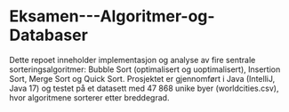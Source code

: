 # Eksamen---Algoritmer-og-Databaser
Dette repoet inneholder implementasjon og analyse av fire sentrale sorteringsalgoritmer: Bubble Sort (optimalisert og uoptimalisert), Insertion Sort, Merge Sort og Quick Sort.  Prosjektet er gjennomført i Java (IntelliJ, Java 17) og testet på et datasett med 47 868 unike byer (worldcities.csv), hvor algoritmene sorterer etter breddegrad.
